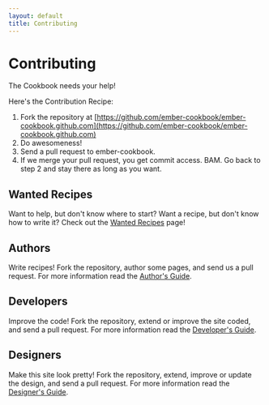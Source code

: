 ```yaml
---
layout: default
title: Contributing
---
```

# Contributing

The Cookbook needs your help!

Here's the Contribution Recipe:

1. Fork the repository at [https://github.com/ember-cookbook/ember-cookbook.github.com](https://github.com/ember-cookbook/ember-cookbook.github.com)
2. Do awesomeness!
3. Send a pull request to ember-cookbook.
4. If we merge your pull request, you get commit access. BAM. Go back to step 2 and stay there as long as you want.

## Wanted Recipes

Want to help, but don't know where to start? Want a recipe, but don't know how to write it? Check out the [Wanted Recipes](/wanted-recipes) page!

## Authors

Write recipes! Fork the repository, author some pages, and send us a pull request. For more information read the [Author's Guide](/authors-guide).

## Developers

Improve the code! Fork the repository, extend or improve the site coded, and send a pull request. For more information read the [Developer's Guide](/developers-guide).

## Designers

Make this site look pretty! Fork the repository, extend, improve or update the design, and send a pull request. For more information read the [Designer's Guide](/designers-guide).
